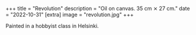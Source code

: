 +++
title = "Revolution"
description = "Oil on canvas. 35 cm ⨯ 27 cm."
date = "2022-10-31"
[extra]
image = "revolution.jpg"
+++

Painted in a hobbyist class in Helsinki.